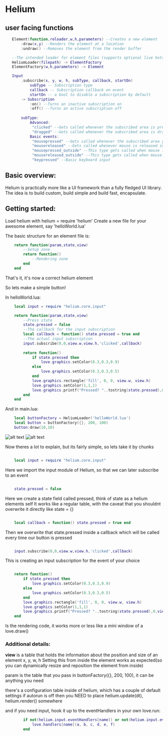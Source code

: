 # Helium
 ## user facing functions
 ```lua
    Element(function,reloader,w,h,parameters) --Creates a new element
        :draw(x,y) --Renders the element at a location
        :undraw() --Removes the element from the render buffer

    --The intended loader for element files (supports optional live hotswapping)
    HeliumLoader(filepath) -> ElementFactory
    ElementFactory(w,h,parameters) -> Element

    Input
        .subscribe(x, y, w, h, subType, callback, startOn)
            subType -- Subscription type
            callback -- Subscription callback on event
            startOn -- a bool to disable a subscription by default
        -> Subscription
            :on() --Turns an inactive subscription on
            :off() --Turns an active subscription off
        
        subType:
            Advanced:
             "clicked" --Gets called whenever the subscribed area is pressed, with an optional return callback
             "dragged" --Gets called whenever the subscribed area is dragged, with an optional 'finish' callback
            Basic events:
             "mousepressed" --Gets called whenever the subscribed area gets pressed
             "mousereleased" --Gets called whenever mouse is released in the subscription area
             "mousepressed_outside" --This type gets called when mouse is pressed outside the subscription area
             "mousereleased_outside" --This type gets called when mouse is released outside the sub area
             "keypressed" --Basic keyboard input
```

## Basic overview:
Helium is practically more like a UI framework than a fully fledged UI library. 
The idea is to build custom, build simple and build fast, encapsulate.

## Getting started:
Load helium with helium = require 'helium'
Create a new file for your awesome element, say 'helloWorld.lua'

The basic structure for an element file is:

```lua
	return function(param,state,view)
		--Setup zone
		return function()
			--Rendering zone
		end
	end
```

That's it, it's now a correct helium element

So lets make a simple button!

In helloWorld.lua:
```lua
	local input = require "helium.core.input" 

	return function(param,state,view)
		--Press state
		state.pressed = false
		--The callback for the input subscription
		local callback = function() state.pressed = true end
		--The actual input subscription 
		input.subscribe(0,0,view.w,view.h,'clicked',callback)
		
		return function()
			if state.pressed then
				love.graphics.setColor(0.3,0.3,0.9)
			else
				love.graphics.setColor(0.3,0.3,0.5)
			end
			love.graphics.rectangle('fill', 0, 0, view.w, view.h)
			love.graphics.setColor(1,1,1)
			love.graphics.printf("Pressed? "..tostring(state.pressed),0,view.h/2-5,view.w,'center')
		end
	end
```
And in main.lua:
```lua
	local buttonFactory = HeliumLoader('helloWorld.lua')
	local button = buttonFactory({}, 200, 100)
	button:draw(10,10)
```
![alt text](https://i.imgur.com/polli7q.jpg "Before")
![alt text](https://i.imgur.com/VGql2He.jpg "After")
	
	

Now theres a lot to explain, but its fairly simple, so lets take it by chunks
```lua

	local input = require "helium.core.input" 
```
Here we import the input module of Helium, so that we can later subscribe to an event


```lua

	state.pressed = false
```
Here we create a state field called pressed, think of state as a helium elements self 
It works like a regular table, with the caveat that you shouldnt overwrite it directly like state = {}


```lua	

	local callback = function() state.pressed = true end
```
Then we overwrite that state.pressed inside a callback which will be called every time our button is pressed


```lua

	input.subscribe(0,0,view.w,view.h,'clicked',callback)
```
This is creating an input subscription for the event of your choice


```lua

	return function()
		if state.pressed then
			love.graphics.setColor(0.3,0.3,0.9)
		else
			love.graphics.setColor(0.3,0.3,0.5)
		end
		love.graphics.rectangle('fill', 0, 0, view.w, view.h)
		love.graphics.setColor(1,1,1)
		love.graphics.printf("Pressed? "..tostring(state.pressed),0,view.h/2-5,view.w,'center')
	end
```
Is the rendering code, it works more or less like a mini window of a love.draw()

### Additional details: 
**view** is a table that holds the information about the position and size of an element
x, y, w, h
Setting this from inside the element works as expected(so you can dynamically resize and reposition the element from inside)

param is the table that you pass in buttonFactory({}, 200, 100), it can be anything you need

there's a configuration table inside of helium, which has a couple of default settings
if autorun is off then you NEED to place helium.update(dt), helium.render() somewhere

and if you need input, hook it up to the eventHandlers in your own love.run:
```lua
		if not(helium.input.eventHandlers[name]) or not(helium.input.eventHandlers[name](a, b, c, d, e, f)) then
			love.handlers[name](a, b, c, d, e, f)
		end
```
